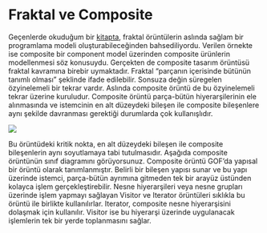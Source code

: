 # Fraktal ve Composite

Geçenlerde okuduğum bir [kitapta](http://www.amazon.com/Business-Engineering-Object-Technology-Taylor/dp/0471045217), 
fraktal örüntülerin aslında sağlam bir programlama modeli oluşturabileceğinden 
bahsediliyordu. Verilen örnekte ise composite bir component model üzerinden composite ürünlerin modellenmesi söz 
konusuydu. Gerçekten de composite tasarım örüntüsü fraktal kavramına birebir uymaktadır. Fraktal “parçanın içerisinde 
bütünün tanımlı olması” şeklinde ifade edilebilir. Sonsuza değin süregelen özyinelemeli bir tekrar vardır. Aslında 
composite örüntü de bu özyinelemeli tekrar üzerine kuruludur. Composite örüntü parça-bütün hiyerarşilerinin ele 
alınmasında ve istemcinin en alt düzeydeki bileşen ile composite bileşenlere aynı şekilde davranması gerektiği 
durumlarda çok kullanışlıdır.

![](http://kenansevindik.com/assets/images/fraktal_composite.png)

Bu örüntüdeki kritik nokta, en alt düzeydeki bileşen ile composite bileşenlerin aynı soyutlamaya tabi tutulmasıdır. 
Aşağıda composite örüntünün sınıf diagramını görüyorsunuz. Composite örüntü GOF’da yapısal bir örüntü olarak 
tanımlanmıştır. Belirli bir bileşen yapısı sunar ve bu yapı üzerinde istemci, parça-bütün ayrımına gitmeden tek bir 
arayüz üstünden kolayca işlem gerçekleştirebilir. Nesne hiyerarşileri veya nesne grupları üzerinde işlem yapmayı 
sağlayan Visitor ve Iterator örüntüleri sıklıkla bu örüntü ile birlikte kullanılırlar. Iterator, composite nesne 
hiyerarşisini dolaşmak için kullanılır. Visitor ise bu hiyerarşi üzerinde uygulanacak işlemlerin tek bir yerde 
toplanmasını sağlar.

